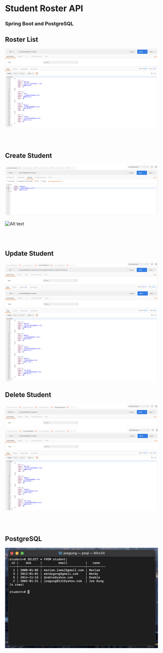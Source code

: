 # Student Roster API
### Spring Boot and PostgreSQL


## Roster List
![Alt text](demo-images/getmapping.png?raw=true "getmapping")

<br><br>

## Create Student
![Alt text](demo-images/postmapping.png?raw=true "postmapping")
<br>

![Alt text](demo-images/getmapping2.png?raw=true "getmapping")

<br><br>

## Update Student
![Alt text](demo-images/putmapping.png?raw=true "putmapping")
<br>
![Alt text](demo-images/putmapping2.png?raw=true "putmapping2")

## Delete Student
![Alt text](demo-images/deletemapping.png?raw=true "deletemapping")
<br>
![Alt text](demo-images/deletemapping2.png?raw=true "deletemapping2")

<br><br>

## PostgreSQL
![Alt text](demo-images/postgresql.png?raw=true "postgresql")
